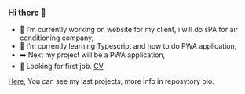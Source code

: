 ### Hi there 👋
- 🔭 I’m currently working on website for my client, i will do sPA for air conditioning company,
- 🌱 I’m currently learning Typescript and how to do PWA application,
- ➡️ Next my project will be a PWA application,
- 👯 Looking for first job. [CV](https://drive.google.com/file/d/1ggsuRxSx4_HPkGH0-TBnB3fqZd2WOvHT/view?usp=share_link)

[Here](https://mpawlak92.github.io/Portfolio/), You can see my last projects, more info in reposytory bio.
<!--
**mpawlak92/mpawlak92** is a ✨ _special_ ✨ repository because its `README.md` (this file) appears on your GitHub profile.

Here are some ideas to get you started:

- 🔭 I’m currently working on ...
- 🌱 I’m currently learning ...
- 👯 I’m looking to collaborate on ...
- 🤔 I’m looking for help with ...
- 💬 Ask me about ...
- 📫 How to reach me: ...
- 😄 Pronouns: ...
- ⚡ Fun fact: ...
-->
